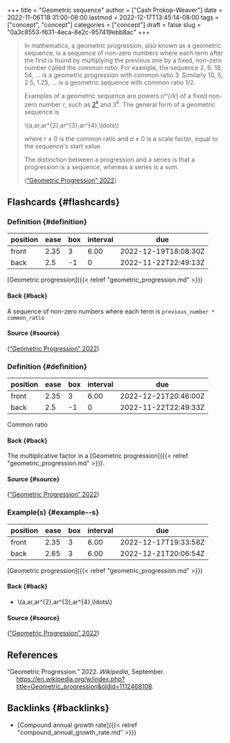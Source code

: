 +++
title = "Geometric sequence"
author = ["Cash Prokop-Weaver"]
date = 2022-11-06T18:31:00-08:00
lastmod = 2022-12-17T13:45:14-08:00
tags = ["concept", "concept"]
categories = ["concept"]
draft = false
slug = "0a3c8553-f631-4eca-8e2c-957419ebb8ac"
+++

> In mathematics, a geometric progression, also known as a geometric sequence, is a sequence of non-zero numbers where each term after the first is found by multiplying the previous one by a fixed, non-zero number called the _common ratio_. For example, the sequence 2, 6, 18, 54, ... is a geometric progression with common ratio 3. Similarly 10, 5, 2.5, 1.25, ... is a geometric sequence with common ratio 1/2.
>
> Examples of a geometric sequence are powers _r/^{/k_} of a fixed non-zero number _r_, such as [2<sup>_k_</sup>](https://en.wikipedia.org/wiki/Power_of_two) and 3<sup>_k_</sup>. The general form of a geometric sequence is
>
> \\(a,ar,ar^{2},ar^{3},ar^{4},\ldots\\)
>
> where _r_ ≠ 0 is the common ratio and _a_ ≠ 0 is a scale factor, equal to the sequence's start value.
>
> The distinction between a progression and a series is that a progression is a sequence, whereas a series is a sum.
>
> (<a href="#citeproc_bib_item_1">“Geometric Progression” 2022</a>)


## Flashcards {#flashcards}


### Definition {#definition}

| position | ease | box | interval | due                  |
|----------|------|-----|----------|----------------------|
| front    | 2.35 | 3   | 6.00     | 2022-12-19T18:08:30Z |
| back     | 2.5  | -1  | 0        | 2022-11-22T22:49:13Z |

[Geometric progression]({{< relref "geometric_progression.md" >}})


#### Back {#back}

A sequence of non-zero numbers where each term is `previous_number * common_ratio`


#### Source {#source}

(<a href="#citeproc_bib_item_1">“Geometric Progression” 2022</a>)


### Definition {#definition}

| position | ease | box | interval | due                  |
|----------|------|-----|----------|----------------------|
| front    | 2.35 | 3   | 6.00     | 2022-12-21T20:46:00Z |
| back     | 2.5  | -1  | 0        | 2022-11-22T22:49:33Z |

Common ratio


#### Back {#back}

The multiplicative factor in a [Geometric progression]({{< relref "geometric_progression.md" >}}).


#### Source {#source}

(<a href="#citeproc_bib_item_1">“Geometric Progression” 2022</a>)


### Example(s) {#example--s}

| position | ease | box | interval | due                  |
|----------|------|-----|----------|----------------------|
| front    | 2.35 | 3   | 6.00     | 2022-12-17T19:33:58Z |
| back     | 2.65 | 3   | 6.00     | 2022-12-21T20:06:54Z |

[Geometric progression]({{< relref "geometric_progression.md" >}})


#### Back {#back}

-   \\(a,ar,ar^{2},ar^{3},ar^{4},\ldots\\)


#### Source {#source}

(<a href="#citeproc_bib_item_1">“Geometric Progression” 2022</a>)

## References

<style>.csl-entry{text-indent: -1.5em; margin-left: 1.5em;}</style><div class="csl-bib-body">
  <div class="csl-entry"><a id="citeproc_bib_item_1"></a>“Geometric Progression.” 2022. <i>Wikipedia</i>, September. <a href="https://en.wikipedia.org/w/index.php?title=Geometric_progression&oldid=1112468108">https://en.wikipedia.org/w/index.php?title=Geometric_progression&#38;oldid=1112468108</a>.</div>
</div>


## Backlinks {#backlinks}

-   [Compound annual growth rate]({{< relref "compound_annual_growth_rate.md" >}})
